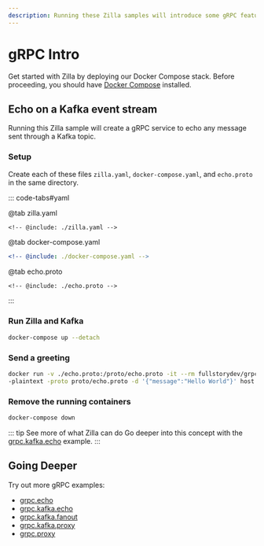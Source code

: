 ```yaml
---
description: Running these Zilla samples will introduce some gRPC features.
---
```


# gRPC Intro

Get started with Zilla by deploying our Docker Compose stack. Before proceeding, you should have [Docker Compose](https://docs.docker.com/compose/gettingstarted/) installed.

## Echo on a Kafka event stream

Running this Zilla sample will create a gRPC service to echo any message sent through a Kafka topic.

### Setup

Create each of these files `zilla.yaml`, `docker-compose.yaml`, and `echo.proto` in the same directory.

::: code-tabs#yaml

@tab zilla.yaml

```yaml{39,43,45}
<!-- @include: ./zilla.yaml -->
```

@tab docker-compose.yaml

```yaml
<!-- @include: ./docker-compose.yaml -->
```

@tab echo.proto

```protobuf
<!-- @include: ./echo.proto -->
```

:::

### Run Zilla and Kafka

```bash
docker-compose up --detach
```

### Send a greeting

```bash
docker run -v ./echo.proto:/proto/echo.proto -it --rm fullstorydev/grpcurl \
-plaintext -proto proto/echo.proto -d '{"message":"Hello World"}' host.docker.internal:7151 example.EchoService.EchoSimple
```

### Remove the running containers

```bash
docker-compose down
```

::: tip See more of what Zilla can do
Go deeper into this concept with the [grpc.kafka.echo](https://github.com/aklivity/zilla/tree/develop/examples/grpc.kafka.echo) example.
:::

## Going Deeper

Try out more gRPC examples:

- [grpc.echo](https://github.com/aklivity/zilla/tree/develop/examples/grpc.echo)
- [grpc.kafka.echo](https://github.com/aklivity/zilla/tree/develop/examples/grpc.kafka.echo)
- [grpc.kafka.fanout](https://github.com/aklivity/zilla/tree/develop/examples/grpc.kafka.fanout)
- [grpc.kafka.proxy](https://github.com/aklivity/zilla/tree/develop/examples/grpc.kafka.proxy)
- [grpc.proxy](https://github.com/aklivity/zilla/tree/develop/examples/grpc.proxy)
